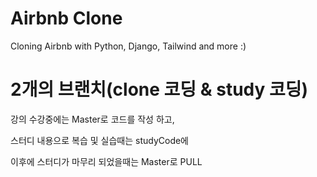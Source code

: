 # Airbnb Clone

Cloning Airbnb with Python, Django, Tailwind and more :)


# 2개의 브랜치(clone 코딩 & study 코딩)

강의 수강중에는 Master로 코드를 작성 하고,

스터디 내용으로 복습 및 실습때는 studyCode에

이후에 스터디가 마무리 되었을때는 Master로 PULL
